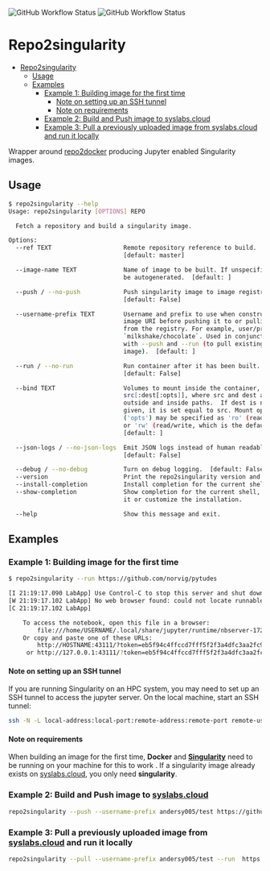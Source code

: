 ![GitHub Workflow Status](https://img.shields.io/github/workflow/status/andersy005/repo2singularity/CI?logo=github&style=for-the-badge)
![GitHub Workflow Status](https://img.shields.io/github/workflow/status/andersy005/repo2singularity/code-style?label=code%20style&logo=github&style=for-the-badge)

# Repo2singularity

- [Repo2singularity](#repo2singularity)
  - [Usage](#usage)
  - [Examples](#examples)
    - [Example 1: Building image for the first time](#example-1-building-image-for-the-first-time)
      - [Note on setting up an SSH tunnel](#note-on-setting-up-an-ssh-tunnel)
      - [Note on requirements](#note-on-requirements)
    - [Example 2: Build and Push image to  syslabs.cloud](#example-2-build-and-push-image-to-syslabscloud)
    - [Example 3: Pull a previously uploaded image from syslabs.cloud and run it locally](#example-3-pull-a-previously-uploaded-image-from-syslabscloud-and-run-it-locally)

Wrapper around [repo2docker](https://github.com/jupyter/repo2docker) producing Jupyter enabled Singularity images.

## Usage

```bash
$ repo2singularity --help
Usage: repo2singularity [OPTIONS] REPO

  Fetch a repository and build a singularity image.

Options:
  --ref TEXT                    Remote repository reference to build.
                                [default: master]

  --image-name TEXT             Name of image to be built. If unspecified will
                                be autogenerated.  [default: ]

  --push / --no-push            Push singularity image to image registry.
                                [default: False]

  --username-prefix TEXT        Username and prefix to use when constructing
                                image URI before pushing it to or pulling it
                                from the registry. For example, user/prefix:
                                `milkshake/chocolate`. Used in conjunction
                                with --push and --run (to pull existing
                                image).  [default: ]

  --run / --no-run              Run container after it has been built.
                                [default: False]

  --bind TEXT                   Volumes to mount inside the container, in form
                                src[:dest[:opts]], where src and dest are
                                outside and inside paths.  If dest is not
                                given, it is set equal to src. Mount options
                                ('opts') may be specified as 'ro' (read-only)
                                or 'rw' (read/write, which is the default)
                                [default: ]

  --json-logs / --no-json-logs  Emit JSON logs instead of human readable logs.
                                [default: False]

  --debug / --no-debug          Turn on debug logging.  [default: False]
  --version                     Print the repo2singularity version and exit.
  --install-completion          Install completion for the current shell.
  --show-completion             Show completion for the current shell, to copy
                                it or customize the installation.

  --help                        Show this message and exit.
```

## Examples

### Example 1: Building image for the first time

```bash
$ repo2singularity --run https://github.com/norvig/pytudes

[I 21:19:17.090 LabApp] Use Control-C to stop this server and shut down all kernels (twice to skip confirmation).
[W 21:19:17.102 LabApp] No web browser found: could not locate runnable browser.
[C 21:19:17.102 LabApp]

    To access the notebook, open this file in a browser:
        file:///home/USERNAME/.local/share/jupyter/runtime/nbserver-17263-open.html
    Or copy and paste one of these URLs:
        http://HOSTNAME:43111/?token=eb5f94c4ffccd7fff5f2f3a4dfc3aa2fc9e361c1a529bd25
     or http://127.0.0.1:43111/?token=eb5f94c4ffccd7fff5f2f3a4dfc3aa2fc9e361c1a529bd25
```

#### Note on setting up an SSH tunnel

If you are running Singularity on an HPC system, you may need to set up an SSH tunnel to access the jupyter server. On the local machine, start an SSH tunnel:

```bash
ssh -N -L local-address:local-port:remote-address:remote-port remote-user@remote-host
```

#### Note on requirements

When building an image for the first time, **Docker** and [**Singularity**](https://github.com/hpcng/singularity) need to be running on your machine for this to work .
If a singularity image already exists on [syslabs.cloud](https://cloud.sylabs.io/), you only need **singularity**.

### Example 2: Build and Push image to  [syslabs.cloud](https://cloud.sylabs.io/library)

```bash
repo2singularity --push --username-prefix andersy005/test https://github.com/norvig/pytudes
```

### Example 3: Pull a previously uploaded image from [syslabs.cloud](https://cloud.sylabs.io/library) and run it locally

```bash
repo2singularity --pull --username-prefix andersy005/test --run  https://github.com/norvig/pytudes
```
